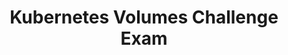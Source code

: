 ---
title: "Kubernetes Volumes Challenge Exam"
passing_percentage: 70
type: "test"
questions:
  - id: "q1"
    text: "What is the purpose of a PersistentVolumeClaim (PVC) in a Kubernetes cluster?"
    type: "single-answer"
    marks: 2
    options:
      - id: "a"
        text: "To manage the control plane of the cluster"
      - id: "b"
        text: "To create and access persistent storage for reading and writing data"
        is_correct: true
      - id: "c"
        text: "To automatically scale the cluster's worker nodes"
      - id: "d"
        text: "To configure load balancers for the cluster"
    
  - id: "q2"
    text: "Which of the following are true about the accessModes field in a PVC configuration for DigitalOcean Kubernetes?"
    type: "multiple-answers"
    marks: 2
    options:
      - id: "a"
        text: "ReadWriteOnce is supported by DigitalOcean volumes."
        is_correct: true
      - id: "b"
        text: "ReadOnlyMany is supported by DigitalOcean volumes."
      - id: "c"
        text: "ReadWriteMany is supported by DigitalOcean volumes."
      - id: "d"
        text: "The accessModes field must be set to ReadWriteOnce for DigitalOcean volumes."
        is_correct: true
   
  - id: "q3"
    text: "What happens if you try to create a PVC with a name that already exists in the cluster?"
    type: "single-answer"
    marks: 2
    options:
      - id: "a"
        text: "The existing volume is deleted, and a new one is created."
      - id: "b"
        text: "An error message is returned, and the existing volume is mounted instead."
        is_correct: true
      - id: "c"
        text: "The cluster automatically scales to accommodate the new PVC."
      - id: "d"
        text: "The PVC creation proceeds without any issues."
    
  - id: "q4"
    text: "Which of the following can be customized in the volumeClaimTemplates section of a StatefulSet configuration? (Select all that apply)"
    type: "multiple-answers"
    marks: 2
    options:
      - id: "a"
        text: "The name of the volume"
        is_correct: true
      - id: "b"
        text: "The accessModes of the volume"
        is_correct: true
      - id: "c"
        text: "The storage size of the volume"
        is_correct: true
      - id: "d"
        text: "The image used by the container"
---